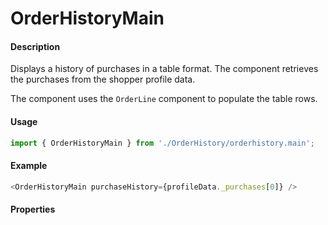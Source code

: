 # OrderHistoryMain

#### Description

Displays a history of purchases in a table format. The component retrieves the purchases from the shopper profile data.

The component uses the `OrderLine` component to populate the table rows.

#### Usage

```js
import { OrderHistoryMain } from './OrderHistory/orderhistory.main';
```

#### Example

```js
<OrderHistoryMain purchaseHistory={profileData._purchases[0]} />
```

#### Properties

<!-- PROPS -->
